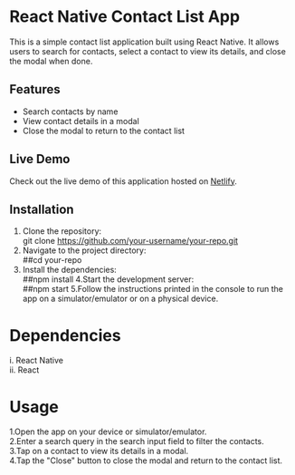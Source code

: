 # React Native Contact List App

This is a simple contact list application built using React Native. It allows users to search for contacts, select a contact to view its details, and close the modal when done.

## Features

- Search contacts by name
- View contact details in a modal
- Close the modal to return to the contact list

## Live Demo

Check out the live demo of this application hosted on [Netlify](https://gautam-contactsapp.netlify.app/).


## Installation

1. Clone the repository:</br>
    git clone https://github.com/your-username/your-repo.git
2. Navigate to the project directory:</br>
    ##cd your-repo
3. Install the dependencies:</br>
    ##npm install
4.Start the development server:</br>
  ##npm start
5.Follow the instructions printed in the console to run the app on a simulator/emulator or on a physical device.</br>

<h1>Dependencies</h1>
i. React Native</br>
ii. React</br>
<h1>Usage</h1>
1.Open the app on your device or simulator/emulator.</br>
2.Enter a search query in the search input field to filter the contacts.</br>
3.Tap on a contact to view its details in a modal.</br>
4.Tap the "Close" button to close the modal and return to the contact list.</br>
